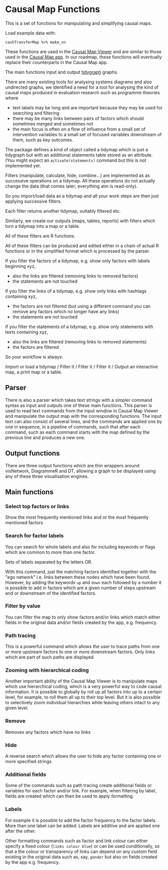 # Causal Map Functions

This is a set of functions for manipulating and simplifying causal maps. 

Load example data with:

```
cashTransferMap %>% make_vn
```

These functions are used in the [Causal Map Viewer](https://causalmap.shinyapps.io/CausalMapViewer/) and are similar to those used in the [Causal Map app](http://causalmap.app). In our roadmap, these functions will eventually replace their counterparts in the Causal Map app. 

The main functions input and output [tidygraph](https://github.com/thomasp85/tidygraph) graphs. 

There are many existing tools for analysing systems diagrams and also undirected graphs, we identified a need for a tool for analysing the kind of causal maps produced in evaluation research such as programme theories where

- text labels may be long and are important because they may be used for searching and filtering
- there may be many links between pairs of factors which should sometimes merged and sometimes not
- the main focus is often on a flow of influence from a small set of intervention variables to a small set of focused variables downstream of them, such as key outcomes. 


The package defines a kind of object called a tidymap which is just a tidygraph but with an additional statements table stored as an attribute. (You might expect an `activate(statements)` command but this is not implemented yet.


Filters (manipulate, calculate, hide, combine...) are implemented as as successive operations on a tidymap. All these operations do not actually change the data (that comes later; everything atm is read-only). 

So you import/load data as a tidymap and all your work steps are then just applying successive filters.

Each filter returns another tidymap, suitably filtered etc. 

Similarly, we create our outputs (maps, tables, reports) with filters which turn a tidymap into a map or a table.

All of these filters are R functions.

All of these filters can be produced and edited either in a chain of actual R functions or in the simplified format which is processed by the parser.

If you filter the factors of a tidymap, e.g. show only factors with labels beginning xyz, 

- also the links are filtered (removing links to removed factors)
- the statements are not touched 

If you filter the links of a tidymap, e.g. show only links with hashtags containing xyz, 

- the factors are not filtered (but using a different command you can remove any factors which no longer have any links)
- the statements are not touched 

If you filter the statements of a tidymap, e.g. show only statements with texts containing xyz, 

- also the links are filtered (removing links to removed statements)
- the factors are filtered

So your workflow is always:

Import or load a tidymap / Filter it / Filter it / Filter it / Output an interactive map, a print map or a table.    

## Parser

There is also a parser which takes text strings with a simpler command syntax as input and outputs one of these main functions. This parser is used to read text commands from the input window in Causal Map Viewer and manipulate the output map with the corresponding functions. The input text can also consist of several lines, and the commands are applied one by one in sequence, in a pipeline of commands, such that after each command, such as each command starts with the map defined by the previous line and produces a new one. 

## Output functions

There are three output functions which are thin wrappers around visNetwork, DiagrammeR and DT, allowing a graph to be displayed using any of these three visualisation engines. 


## Main functions

### Select top factors or links

Show the most frequently mentioned links and or the most frequently mentioned factors

### Search for factor labels 

You can search for whole labels and also for including keywords or flags which are common to more than one factor. 

Sets of labels separated by the letters OR. 

With this command, just the matching factors identified together with the "ego network" i.e. links between these nodes which have been found. However, by adding the keywords `up` and `down` each followed by a number it is possible to add in factors which are a given number of steps upstream and or downstream of the identified factors. 

### Filter by value

You can filter the map to only show factors and/or links which match either fields in the original data and/or fields created by the app, e.g. frequency.

### Path tracing

This is a powerful command which allows the user to trace paths from one or more upstream factors to one or more downstream factors. Only links which are part of such paths are displayed. 

### Zooming with hierarchical coding

Another important ability of the Causal Map Viewer is to manipulate maps which use hierarchical coding, which is a very powerful way to code causal information. It is possible to globally by roll up all factors into up to a certain level, for example, to roll them all up to their top level. But it is also possible to selectively zoom individual hierarchies while leaving others intact to any given level. 


### Remove

Removes any factors which have no links 


### Hide

A reverse search which allows the user to hide any factor containing one or more specified strings


### Additional fields

Some of the commands such as path tracing create additional fields or variables for each factor and/or link. For example, when filtering by label, fields are created which can then be used to apply formatting. 

### Labels

For example it is possible to add the factor frequency to the factor labels. More than one label can be added: Labels are additive and are applied one after the other. 

Other formatting commands such as factor and link colour can either specify a fixed colour (`links colour blue`) or can be used conditionally, so that a the colour or transparency of links can depend on any custom field existing in the original data such as, say, `gender` but also on fields created by the app e.g. frequency. 


